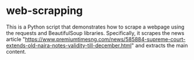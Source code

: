 # web-scrapping
This is a Python script that demonstrates how to scrape a webpage using the requests and BeautifulSoup libraries. Specifically, it scrapes the news article "https://www.premiumtimesng.com/news/585884-supreme-court-extends-old-naira-notes-validity-till-december.html" and extracts the main content.
